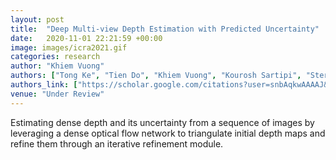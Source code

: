 ```yaml
---
layout: post
title:  "Deep Multi-view Depth Estimation with Predicted Uncertainty"
date:   2020-11-01 22:21:59 +00:00
image: images/icra2021.gif
categories: research
author: "Khiem Vuong"
authors: ["Tong Ke", "Tien Do", "Khiem Vuong", "Kourosh Sartipi", "Stergios I. Roumeliotis"]
authors_link: ["https://scholar.google.com/citations?user=snbAqkwAAAAJ&hl=en", "", "" , "https://scholar.google.com/citations?user=WBZAFHAAAAAJ&hl=en", "https://www-users.cs.umn.edu/~stergios/index.html"]
venue: "Under Review"
---
```

Estimating dense depth and its uncertainty from a sequence of images by leveraging a dense optical flow network to triangulate initial depth maps and refine them through an iterative refinement module.